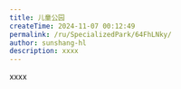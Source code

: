 ```yaml
---
title: 儿童公园
createTime: 2024-11-07 00:12:49
permalink: /ru/SpecializedPark/64FhLNky/
author: sunshang-hl
description: xxxx
---
```


xxxx